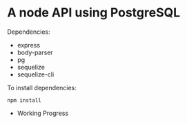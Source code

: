 # A node API using PostgreSQL

Dependencies:
* express
* body-parser
* pg
* sequelize
* sequelize-cli


To install dependencies:

`
npm install
`

- Working Progress